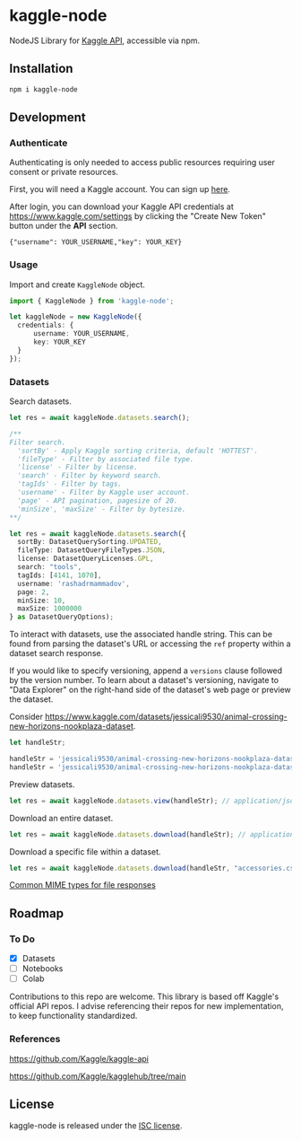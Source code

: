 # kaggle-node

NodeJS Library for [Kaggle API](https://www.kaggle.com/docs/api), accessible via npm.

## Installation

```sh
npm i kaggle-node
```

## Development

### Authenticate

Authenticating is only needed to access public resources requiring user consent or private resources.

First, you will need a Kaggle account. You can sign up [here](https://www.kaggle.com/).

After login, you can download your Kaggle API credentials at https://www.kaggle.com/settings by clicking the "Create New Token" button under the **API** section.

```
{"username": YOUR_USERNAME,"key": YOUR_KEY}
```

### Usage

Import and create `KaggleNode` object.
```ts
import { KaggleNode } from 'kaggle-node';

let kaggleNode = new KaggleNode({
  credentials: {
      username: YOUR_USERNAME,
      key: YOUR_KEY
  }
});
```

### Datasets

Search datasets.

```ts
let res = await kaggleNode.datasets.search();

/**
Filter search.
  'sortBy' - Apply Kaggle sorting criteria, default 'HOTTEST'.
  'fileType' - Filter by associated file type.
  'license' - Filter by license.
  'search' - Filter by keyword search.
  'tagIds' - Filter by tags.
  'username' - Filter by Kaggle user account.
  'page' - API pagination, pagesize of 20.
  'minSize', 'maxSize' - Filter by bytesize.
**/

let res = await kaggleNode.datasets.search({
  sortBy: DatasetQuerySorting.UPDATED,
  fileType: DatasetQueryFileTypes.JSON,
  license: DatasetQueryLicenses.GPL,
  search: "tools",
  tagIds: [4141, 1070],
  username: 'rashadrmammadov',
  page: 2,
  minSize: 10,
  maxSize: 1000000
} as DatasetQueryOptions);
```

To interact with datasets, use the associated handle string. This can be found from parsing the dataset's URL or accessing the `ref` property within a dataset search response.

If you would like to specify versioning, append a `versions` clause followed by the version number. To learn about a dataset's versioning, 
navigate to "Data Explorer" on the right-hand side of the dataset's web page or preview the dataset.

Consider https://www.kaggle.com/datasets/jessicali9530/animal-crossing-new-horizons-nookplaza-dataset.

```ts
let handleStr;

handleStr = 'jessicali9530/animal-crossing-new-horizons-nookplaza-dataset';
handleStr = 'jessicali9530/animal-crossing-new-horizons-nookplaza-dataset/versions/2';
```

Preview datasets.

```ts
let res = await kaggleNode.datasets.view(handleStr); // application/json
```

Download an entire dataset.

```ts
let res = await kaggleNode.datasets.download(handleStr); // application/zip
```

Download a specific file within a dataset.

```ts
let res = await kaggleNode.datasets.download(handleStr, "accessories.csv"); // text/csv
```

[Common MIME types for file responses](https://developer.mozilla.org/en-US/docs/Web/HTTP/Basics_of_HTTP/MIME_types/Common_types)

## Roadmap

### To Do

- [X] Datasets
- [ ] Notebooks
- [ ] Colab

Contributions to this repo are welcome. This library is based off Kaggle's official API repos. I advise referencing their repos for new implementation, to keep functionality standardized.

### References

https://github.com/Kaggle/kaggle-api

https://github.com/Kaggle/kagglehub/tree/main

## License

kaggle-node is released under the [ISC license](LICENSE.txt).